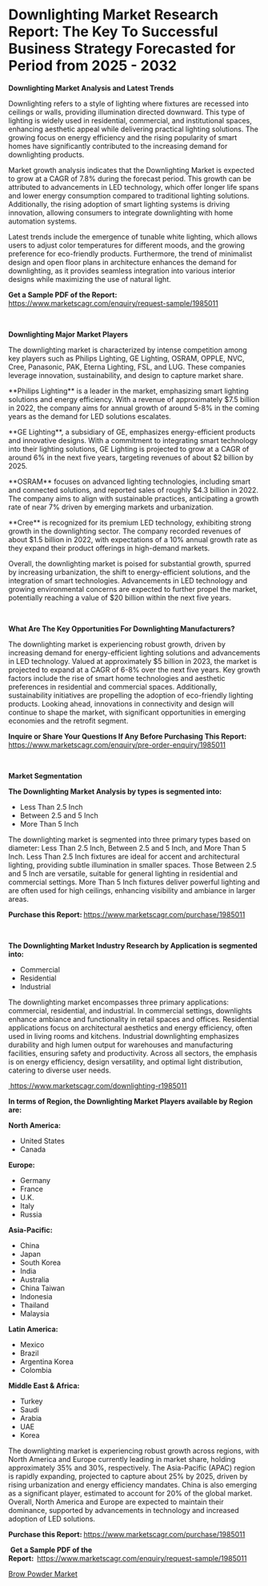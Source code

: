 <p><h1>Downlighting Market Research Report: The Key To Successful Business Strategy Forecasted for Period from 2025 - 2032</h1></p><p><strong>Downlighting Market Analysis and Latest Trends</strong></p>
<p><p>Downlighting refers to a style of lighting where fixtures are recessed into ceilings or walls, providing illumination directed downward. This type of lighting is widely used in residential, commercial, and institutional spaces, enhancing aesthetic appeal while delivering practical lighting solutions. The growing focus on energy efficiency and the rising popularity of smart homes have significantly contributed to the increasing demand for downlighting products.</p><p>Market growth analysis indicates that the Downlighting Market is expected to grow at a CAGR of 7.8% during the forecast period. This growth can be attributed to advancements in LED technology, which offer longer life spans and lower energy consumption compared to traditional lighting solutions. Additionally, the rising adoption of smart lighting systems is driving innovation, allowing consumers to integrate downlighting with home automation systems.</p><p>Latest trends include the emergence of tunable white lighting, which allows users to adjust color temperatures for different moods, and the growing preference for eco-friendly products. Furthermore, the trend of minimalist design and open floor plans in architecture enhances the demand for downlighting, as it provides seamless integration into various interior designs while maximizing the use of natural light.</p></p>
<p><strong>Get a Sample PDF of the Report:&nbsp;</strong> <a href="https://www.marketscagr.com/enquiry/request-sample/1985011?utm_campaign=2476&utm_medium=2&utm_source=Github&utm_content=ia&utm_term=04042025&utm_id=downlighting">https://www.marketscagr.com/enquiry/request-sample/1985011</a></p>
<p>&nbsp;</p>
<p><strong>Downlighting Major Market Players</strong></p>
<p><p>The downlighting market is characterized by intense competition among key players such as Philips Lighting, GE Lighting, OSRAM, OPPLE, NVC, Cree, Panasonic, PAK, Eterna Lighting, FSL, and LUG. These companies leverage innovation, sustainability, and design to capture market share.</p><p>**Philips Lighting** is a leader in the market, emphasizing smart lighting solutions and energy efficiency. With a revenue of approximately $7.5 billion in 2022, the company aims for annual growth of around 5-8% in the coming years as the demand for LED solutions escalates.</p><p>**GE Lighting**, a subsidiary of GE, emphasizes energy-efficient products and innovative designs. With a commitment to integrating smart technology into their lighting solutions, GE Lighting is projected to grow at a CAGR of around 6% in the next five years, targeting revenues of about $2 billion by 2025.</p><p>**OSRAM** focuses on advanced lighting technologies, including smart and connected solutions, and reported sales of roughly $4.3 billion in 2022. The company aims to align with sustainable practices, anticipating a growth rate of near 7% driven by emerging markets and urbanization.</p><p>**Cree** is recognized for its premium LED technology, exhibiting strong growth in the downlighting sector. The company recorded revenues of about $1.5 billion in 2022, with expectations of a 10% annual growth rate as they expand their product offerings in high-demand markets.</p><p>Overall, the downlighting market is poised for substantial growth, spurred by increasing urbanization, the shift to energy-efficient solutions, and the integration of smart technologies. Advancements in LED technology and growing environmental concerns are expected to further propel the market, potentially reaching a value of $20 billion within the next five years.</p></p>
<p>&nbsp;</p>
<p><strong>What Are The Key Opportunities For Downlighting Manufacturers?</strong></p>
<p><p>The downlighting market is experiencing robust growth, driven by increasing demand for energy-efficient lighting solutions and advancements in LED technology. Valued at approximately $5 billion in 2023, the market is projected to expand at a CAGR of 6-8% over the next five years. Key growth factors include the rise of smart home technologies and aesthetic preferences in residential and commercial spaces. Additionally, sustainability initiatives are propelling the adoption of eco-friendly lighting products. Looking ahead, innovations in connectivity and design will continue to shape the market, with significant opportunities in emerging economies and the retrofit segment.</p></p>
<p><strong>Inquire or Share Your Questions If Any Before Purchasing This Report:</strong> <a href="https://www.marketscagr.com/enquiry/pre-order-enquiry/1985011?utm_campaign=2476&utm_medium=2&utm_source=Github&utm_content=ia&utm_term=04042025&utm_id=downlighting">https://www.marketscagr.com/enquiry/pre-order-enquiry/1985011</a></p>
<p>&nbsp;</p>
<p><strong>Market Segmentation</strong></p>
<p><strong>The Downlighting Market Analysis by types is segmented into:</strong></p>
<p><ul><li>Less Than 2.5 Inch</li><li>Between 2.5 and 5 Inch</li><li>More Than 5 Inch</li></ul></p>
<p><p>The downlighting market is segmented into three primary types based on diameter: Less Than 2.5 Inch, Between 2.5 and 5 Inch, and More Than 5 Inch. Less Than 2.5 Inch fixtures are ideal for accent and architectural lighting, providing subtle illumination in smaller spaces. Those Between 2.5 and 5 Inch are versatile, suitable for general lighting in residential and commercial settings. More Than 5 Inch fixtures deliver powerful lighting and are often used for high ceilings, enhancing visibility and ambiance in larger areas.</p></p>
<p><strong>Purchase this Report:&nbsp;</strong><a href="https://www.marketscagr.com/purchase/1985011?utm_campaign=2476&utm_medium=2&utm_source=Github&utm_content=ia&utm_term=04042025&utm_id=downlighting">https://www.marketscagr.com/purchase/1985011</a></p>
<p>&nbsp;</p>
<p><strong>The Downlighting Market Industry Research by Application is segmented into:</strong></p>
<p><ul><li>Commercial</li><li>Residential</li><li>Industrial</li></ul></p>
<p><p>The downlighting market encompasses three primary applications: commercial, residential, and industrial. In commercial settings, downlights enhance ambiance and functionality in retail spaces and offices. Residential applications focus on architectural aesthetics and energy efficiency, often used in living rooms and kitchens. Industrial downlighting emphasizes durability and high lumen output for warehouses and manufacturing facilities, ensuring safety and productivity. Across all sectors, the emphasis is on energy efficiency, design versatility, and optimal light distribution, catering to diverse user needs.</p></p>
<p><a href="https://www.marketscagr.com/downlighting-r1985011?utm_campaign=2476&utm_medium=2&utm_source=Github&utm_content=ia&utm_term=04042025&utm_id=downlighting">&nbsp;https://www.marketscagr.com/downlighting-r1985011</a></p>
<p><strong>In terms of Region, the Downlighting Market Players available by Region are:</strong></p>
<p>
    <p> <strong> North America: </strong>
        <ul>
            <li>United States</li>
            <li>Canada</li>
        </ul>
        </p> 
    <p> <strong> Europe: </strong>
        <ul>
            <li>Germany</li>
            <li>France</li>
            <li>U.K.</li>
            <li>Italy</li>
            <li>Russia</li>
        </ul>
        </p> 
    <p> <strong> Asia-Pacific: </strong>
        <ul>
            <li>China</li>
            <li>Japan</li>
            <li>South Korea</li>
            <li>India</li>
            <li>Australia</li>
            <li>China Taiwan</li>
            <li>Indonesia</li>
            <li>Thailand</li>
            <li>Malaysia</li>
        </ul>
        </p> 
    <p> <strong> Latin America: </strong>
        <ul>
            <li>Mexico</li>
            <li>Brazil</li>
            <li>Argentina Korea</li>
            <li>Colombia</li>
        </ul>
        </p> 
    <p> <strong> Middle East & Africa: </strong>
        <ul>
            <li>Turkey</li>
            <li>Saudi</li>
            <li>Arabia</li>
            <li>UAE</li>
            <li>Korea</li>
        </ul>
    </p>
    </p>
<p><p>The downlighting market is experiencing robust growth across regions, with North America and Europe currently leading in market share, holding approximately 35% and 30%, respectively. The Asia-Pacific (APAC) region is rapidly expanding, projected to capture about 25% by 2025, driven by rising urbanization and energy efficiency mandates. China is also emerging as a significant player, estimated to account for 20% of the global market. Overall, North America and Europe are expected to maintain their dominance, supported by advancements in technology and increased adoption of LED solutions.</p></p>
<p><strong>Purchase this Report: </strong><a href="https://www.marketscagr.com/purchase/1985011?utm_campaign=2476&utm_medium=2&utm_source=Github&utm_content=ia&utm_term=04042025&utm_id=downlighting">https://www.marketscagr.com/purchase/1985011</a></p>
<p>&nbsp;<strong>Get a Sample PDF of the Report:&nbsp;&nbsp;</strong><a href="https://www.marketscagr.com/enquiry/request-sample/1985011?utm_campaign=2476&utm_medium=2&utm_source=Github&utm_content=ia&utm_term=04042025&utm_id=downlighting">https://www.marketscagr.com/enquiry/request-sample/1985011</a></p>
<p><strong></strong></p>
<p><p><a href="https://github.com/pimanoruman/Market-Research-Report-List-1/blob/main/brow-powder-market.md?utm_campaign=2476&utm_medium=2&utm_source=Github&utm_content=ia&utm_term=04042025&utm_id=downlighting">Brow Powder Market</a></p></p>